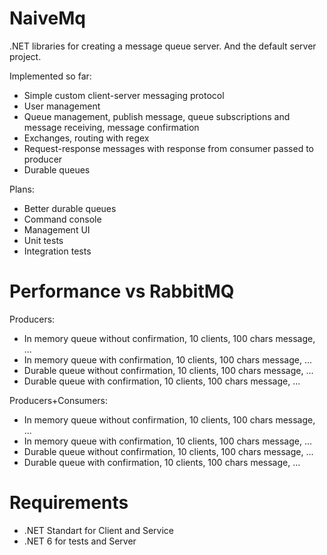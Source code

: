 # NaiveMq
.NET libraries for creating a message queue server. And the default server project.

Implemented so far:
+ Simple custom client-server messaging protocol
+ User management
+ Queue management, publish message, queue subscriptions and message receiving, message confirmation
+ Exchanges, routing with regex
+ Request-response messages with response from consumer passed to producer
+ Durable queues

Plans:
+ Better durable queues
+ Command console
+ Management UI
+ Unit tests
+ Integration tests

# Performance vs RabbitMQ

Producers:
+ In memory queue without confirmation, 10 clients, 100 chars message, ...
+ In memory queue with confirmation, 10 clients, 100 chars message, ...
+ Durable queue without confirmation, 10 clients, 100 chars message, ...
+ Durable queue with confirmation, 10 clients, 100 chars message, ...

Producers+Consumers:
+ In memory queue without confirmation, 10 clients, 100 chars message, ...
+ In memory queue with confirmation, 10 clients, 100 chars message, ...
+ Durable queue without confirmation, 10 clients, 100 chars message, ...
+ Durable queue with confirmation, 10 clients, 100 chars message, ...

# Requirements
+ .NET Standart for Client and Service
+ .NET 6 for tests and Server
